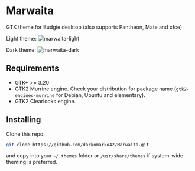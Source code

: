 # Marwaita
GTK theme for Budgie desktop (also supports Pantheon, Mate and xfce)

Light theme:
![marwaita-light](https://cdn.pling.com/img/2/c/d/3/40a9b35fee4bb72d00b7cec7bd9daaea8f09383155b78135902822581c06e00d538b.png)

Dark theme:
![marwaita-dark](https://cdn.pling.com/img/d/7/f/3/8c7031702b7d4620f91351d0861d3b728e7063619be4c46a3fe473b691bee80e5f9a.png)

## Requirements
- GTK+ >= 3.20
- GTK2 Murrine engine. Check your distribution for package name (`gtk2-engines-murrine` for Debian, Ubuntu and elementary).
- GTK2 Clearlooks engine. <!-- Unsure about this -->

## Installing
Clone this repo:
```bash
git clone https://github.com/darkomarko42/Marwaita.git
```

and copy into your `~/.themes` folder or `/usr/share/themes` if system-wide theming is preferred.